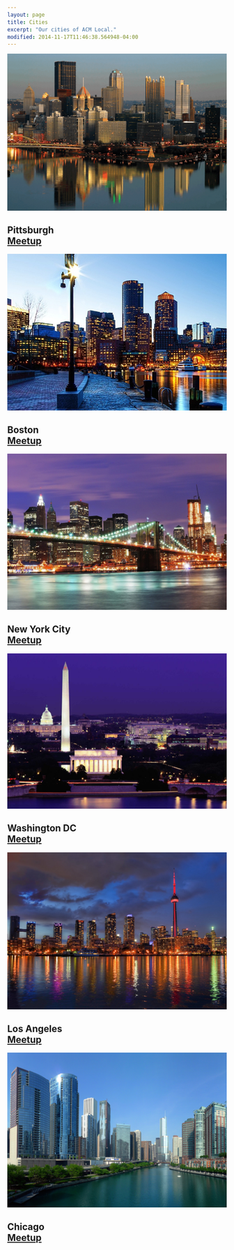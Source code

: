 ```yaml
---
layout: page
title: Cities
excerpt: "Our cities of ACM Local."
modified: 2014-11-17T11:46:38.564948-04:00
---
```

<section>
<div class="meetup_img">
<img src="/images/cities-pittsburgh.jpg" />
<h2>
  <span>Pittsburgh</span>
    <br />
    <a markdown="0" href="http://www.meetup.com/ACM-Pittsburgh/" class="btn">Meetup</a>
</h2>
</div>
<div class="meetup_img">
<img src="/images/cities-boston.jpg" />
<h2>
  <span>Boston</span>
    <br />
    <a markdown="0" href="http://www.meetup.com/ACM-Boston/" class="btn">Meetup</a>
</h2>
</div>
</section>
<section>
<div class="meetup_img">
<img src="/images/cities-nyc.jpg" />
<h2>
  <span>New York City</span>
  <br />
  <a markdown="0" href="http://www.meetup.com/ACM-NY" class="btn">Meetup</a>
</h2>
</div>
<div class="meetup_img">
<img src="/images/cities-dc.jpg" />
<h2>
  <span>Washington DC</span>
  <br />
  <a markdown="0" href="http://www.meetup.com/ACM-DC" class="btn">Meetup</a>
</h2>
</div>
</section>
<section>
<div class="meetup_img">
<img src="/images/cities-la.jpg" />
<h2>
<span>Los Angeles</span>
<br />
<a markdown="0" href="http://www.meetup.com/ACM-LA/" class="btn">Meetup</a>
</h2>
</div>
<div class="meetup_img">
<img src="/images/cities-chicago.jpg" />
<h2>
<span>Chicago</span>
<br />
<a markdown="0" href="http://www.meetup.com/ACM-Chicago/" class="btn">Meetup</a>
</h2>
</div>
</section>
